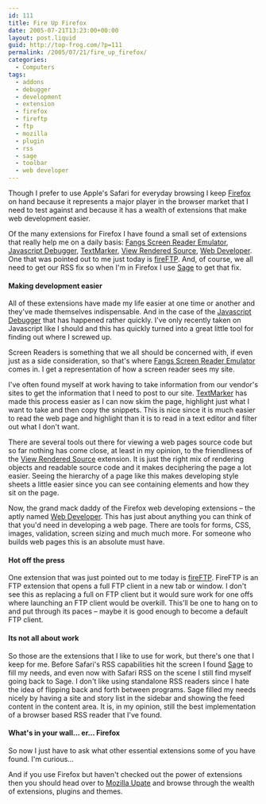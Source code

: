 ```yaml
---
id: 111
title: Fire Up Firefox
date: 2005-07-21T13:23:00+00:00
layout: post.liquid
guid: http://top-frog.com/?p=111
permalink: /2005/07/21/fire_up_firefox/
categories:
  - Computers
tags:
  - addons
  - debugger
  - development
  - extension
  - firefox
  - fireftp
  - ftp
  - mozilla
  - plugin
  - rss
  - sage
  - toolbar
  - web developer
---
```

Though I prefer to use Apple's Safari for everyday browsing I keep [Firefox](http://www.mozilla.org/products/firefox/) on hand because it represents a major player in the browser market that I need to test against and because it has a wealth of extensions that make web development easier.

Of the many extensions for Firefox I have found a small set of extensions that really help me on a daily basis: [Fangs Screen Reader Emulator](https://addons.mozilla.org/extensions/moreinfo.php?id=402), [Javascript Debugger](https://addons.mozilla.org/extensions/moreinfo.php?id=216), [TextMarker](https://addons.mozilla.org/extensions/moreinfo.php?id=559), [View Rendered Source](https://addons.mozilla.org/extensions/moreinfo.php?id=655), [Web Developer](https://addons.mozilla.org/extensions/moreinfo.php?id=60). One that was pointed out to me just today is [fireFTP](https://addons.mozilla.org/extensions/moreinfo.php?id=684). And, of course, we all need to get our RSS fix so when I'm in Firefox I use [Sage](https://addons.mozilla.org/extensions/moreinfo.php?id=77) to get that fix.

#### Making development easier

All of these extensions have made my life easier at one time or another and they've made themselves indispensable. And in the case of the [Javascript Debugger](https://addons.mozilla.org/extensions/moreinfo.php?id=216) that has happened rather quickly. I've only recently taken on Javascript like I should and this has quickly turned into a great little tool for finding out where I screwed up.

Screen Readers is something that we all should be concerned with, if even just as a side consideration, so that's where [Fangs Screen Reader Emulator](https://addons.mozilla.org/extensions/moreinfo.php?id=402) comes in. I get a representation of how a screen reader sees my site.

I've often found myself at work having to take information from our vendor's sites to get the information that I need to post to our site. [TextMarker](https://addons.mozilla.org/extensions/moreinfo.php?id=559) has made this process easier as I can now skim the page, highlight just what I want to take and then copy the snippets. This is nice since it is much easier to read the web page and highlight than it is to read in a text editor and filter out what I don't want.

There are several tools out there for viewing a web pages source code but so far nothing has come close, at least in my opinion, to the friendliness of the [View Rendered Source](https://addons.mozilla.org/extensions/moreinfo.php?id=655) extension. It is just the right mix of rendering objects and readable source code and it makes deciphering the page a lot easier. Seeing the hierarchy of a page like this makes developing style sheets a little easier since you can see containing elements and how they sit on the page.

Now, the grand mack daddy of the Firefox web developing extensions – the aptly named [Web Developer](https://addons.mozilla.org/extensions/moreinfo.php?id=60). This has just about anything you can think of that you'd need in developing a web page. There are tools for forms, CSS, images, validation, screen sizing and much much more. For someone who builds web pages this is an absolute must have.

#### Hot off the press

One extension that was just pointed out to me today is [fireFTP](https://addons.mozilla.org/extensions/moreinfo.php?id=684). FireFTP is an FTP extension that opens a full FTP client in a new tab or window. I don't see this as replacing a full on FTP client but it would sure work for one offs where launching an FTP client would be overkill. This'll be one to hang on to and put through its paces – maybe it is good enough to become a default FTP client.

#### Its not all about work

So those are the extensions that I like to use for work, but there's one that I keep for me. Before Safari's RSS capabilities hit the screen I found [Sage](https://addons.mozilla.org/extensions/moreinfo.php?id=77) to fill my needs, and even now with Safari RSS on the scene I still find myself going back to Sage. I don't like using standalone RSS readers since I hate the idea of flipping back and forth between programs. Sage filled my needs nicely by having a site and story list in the sidebar and showing the feed content in the content area. It is, in my opinion, still the best implementation of a browser based RSS reader that I've found.

#### What's in your wall… er… Firefox

So now I just have to ask what other essential extensions some of you have found. I'm curious…

And if you use Firefox but haven't checked out the power of extensions then you should head over to [Mozilla Upate](https://addons.mozilla.org/) and browse through the wealth of extensions, plugins and themes.
